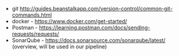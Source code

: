 - git http://guides.beanstalkapp.com/version-control/common-git-commands.html
- docker - https://www.docker.com/get-started/
- Postman - https://learning.postman.com/docs/sending-requests/requests/
- SonarQube - https://docs.sonarsource.com/sonarqube/latest/ (overview, will be used in our pipeline)